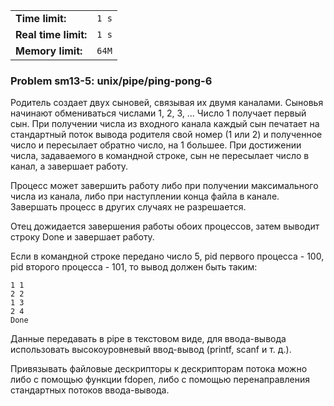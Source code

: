 |                      |       |
|----------------------|-------|
| **Time limit:**      | `1 s` |
| **Real time limit:** | `1 s` |
| **Memory limit:**    | `64M` |


### Problem sm13-5: unix/pipe/ping-pong-6

Родитель создает двух сыновей, связывая их двумя каналами. Сыновья начинают обмениваться числами 1,
2, 3, ... Число 1 получает первый сын. При получении числа из входного канала каждый сын печатает на
стандартный поток вывода родителя свой номер (1 или 2) и полученное число и пересылает обратно
число, на 1 большее. При достижении числа, задаваемого в командной строке, сын не пересылает число в
канал, а завершает работу.

Процесс может завершить работу либо при получении максимального числа из канала, либо при
наступлении конца файла в канале. Завершать процесс в других случаях не разрешается.

Отец дожидается завершения работы обоих процессов, затем выводит строку Done и завершает работу.

Если в командной строке передано число 5, pid первого процесса - 100, pid второго процесса - 101, то
вывод должен быть таким:

    
    
    1 1
    2 2
    1 3
    2 4
    Done

Данные передавать в pipe в текстовом виде, для ввода-вывода использовать высокоуровневый ввод-вывод
(printf, scanf и т. д.).

Привязывать файловые дескрипторы к дескрипторам потока можно либо с помощью функции fdopen, либо с
помощью перенаправления стандартных потоков ввода-вывода.

